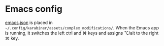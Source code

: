 # Emacs config
[emacs.json](./emacs.json) is placed in `~/.config/karabiner/assets/complex_modifications/`. When the Emacs app is running, it switches the left ctrl and  ⌘ keys and assigns ⌥/alt to the right ⌘ key.
